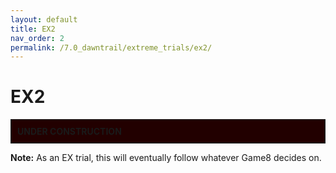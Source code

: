 ```yaml
---
layout: default
title: EX2
nav_order: 2
permalink: /7.0_dawntrail/extreme_trials/ex2/
---
```


# EX2

<div style="background-color: #200 ; padding: 10px; border: 1px solid;">
<b>UNDER CONSTRUCTION</b>
</div>

**Note:** As an EX trial, this will eventually follow whatever Game8 decides on.

<script data-goatcounter="https://tuufless.goatcounter.com/count"
        async src="//gc.zgo.at/count.js"></script>
